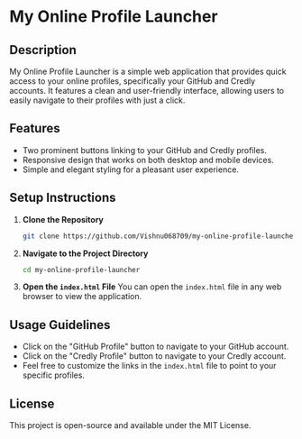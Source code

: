 # My Online Profile Launcher

## Description
My Online Profile Launcher is a simple web application that provides quick access to your online profiles, specifically your GitHub and Credly accounts. It features a clean and user-friendly interface, allowing users to easily navigate to their profiles with just a click.

## Features
- Two prominent buttons linking to your GitHub and Credly profiles.
- Responsive design that works on both desktop and mobile devices.
- Simple and elegant styling for a pleasant user experience.

## Setup Instructions
1. **Clone the Repository**
   ```bash
   git clone https://github.com/Vishnu068709/my-online-profile-launcher.git
   ```

2. **Navigate to the Project Directory**
   ```bash
   cd my-online-profile-launcher
   ```

3. **Open the `index.html` File**
   You can open the `index.html` file in any web browser to view the application.

## Usage Guidelines
- Click on the "GitHub Profile" button to navigate to your GitHub account.
- Click on the "Credly Profile" button to navigate to your Credly account.
- Feel free to customize the links in the `index.html` file to point to your specific profiles.

## License
This project is open-source and available under the MIT License.